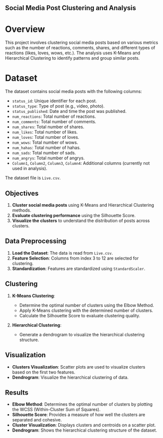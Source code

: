 ## Social Media Post Clustering and Analysis

# Overview

This project involves clustering social media posts based on various metrics such as the number of reactions, comments, shares, and different types of reactions (likes, loves, wows, etc.). The analysis uses K-Means and Hierarchical Clustering to identify patterns and group similar posts.

# Dataset

The dataset contains social media posts with the following columns:

- `status_id`: Unique identifier for each post.
- `status_type`: Type of post (e.g., video, photo).
- `status_published`: Date and time the post was published.
- `num_reactions`: Total number of reactions.
- `num_comments`: Total number of comments.
- `num_shares`: Total number of shares.
- `num_likes`: Total number of likes.
- `num_loves`: Total number of loves.
- `num_wows`: Total number of wows.
- `num_hahas`: Total number of hahas.
- `num_sads`: Total number of sads.
- `num_angrys`: Total number of angrys.
- `Column1`, `Column2`, `Column3`, `Column4`: Additional columns (currently not used in analysis).

The dataset file is `Live.csv`.

## Objectives

1. **Cluster social media posts** using K-Means and Hierarchical Clustering methods.
2. **Evaluate clustering performance** using the Silhouette Score.
3. **Visualize the clusters** to understand the distribution of posts across clusters.

## Data Preprocessing

1. **Load the Dataset**: The data is read from `Live.csv`.
2. **Feature Selection**: Columns from index 3 to 12 are selected for clustering.
3. **Standardization**: Features are standardized using `StandardScaler`.

## Clustering

1. **K-Means Clustering**:
   - Determine the optimal number of clusters using the Elbow Method.
   - Apply K-Means clustering with the determined number of clusters.
   - Calculate the Silhouette Score to evaluate clustering quality.

2. **Hierarchical Clustering**:
   - Generate a dendrogram to visualize the hierarchical clustering structure.

## Visualization

- **Clusters Visualization**: Scatter plots are used to visualize clusters based on the first two features.
- **Dendrogram**: Visualize the hierarchical clustering of data.

## Results

- **Elbow Method**: Determines the optimal number of clusters by plotting the WCSS (Within-Cluster Sum of Squares).
- **Silhouette Score**: Provides a measure of how well the clusters are separated and cohesive.
- **Cluster Visualization**: Displays clusters and centroids on a scatter plot.
- **Dendrogram**: Shows the hierarchical clustering structure of the dataset.
